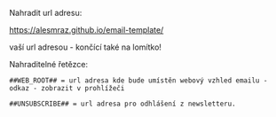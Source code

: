 Nahradit url adresu:

https://alesmraz.github.io/email-template/

vaší url adresou - končící také na lomítko!

Nahraditelné řetězce:
```
##WEB_ROOT## = url adresa kde bude umístěn webový vzhled emailu - odkaz - zobrazit v prohlížeči

##UNSUBSCRIBE## = url adresa pro odhlášení z newsletteru.
```